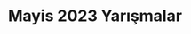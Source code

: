 ---
layout: monthly
title: "Mayis 2023 Yarışmalar"
key: "mayis 2023"
description: "Mayis 2023 son başvuru tarihli tüm edebiyat yarışmaları, hikaye yarışmaları, resim yarışmaları, öykü yarışmalarına buradan ulaşabilirsiniz."
permalink: "mayis-2023-yarismalar/"
---